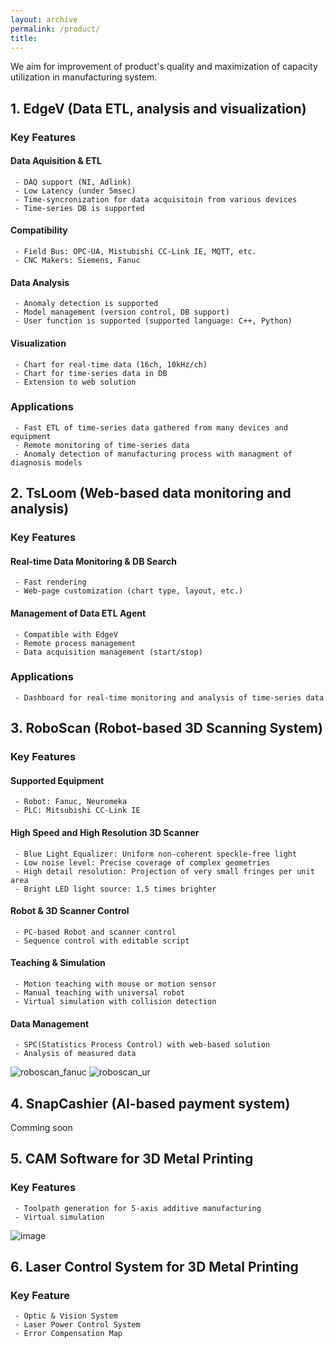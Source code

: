 ```yaml
---
layout: archive
permalink: /product/
title: 
---
```


We aim for improvement of product's quality and maximization of capacity utilization in manufacturing system.

## 1. EdgeV (Data ETL, analysis and visualization)

### Key Features
#### Data Aquisition & ETL
```
 - DAQ support (NI, Adlink)
 - Low Latency (under 5msec)
 - Time-syncronization for data acquisitoin from various devices
 - Time-series DB is supported
```
#### Compatibility
```
 - Field Bus: OPC-UA, Mistubishi CC-Link IE, MQTT, etc.
 - CNC Makers: Siemens, Fanuc
```
#### Data Analysis
```
 - Anomaly detection is supported
 - Model management (version control, DB support)
 - User function is supported (supported language: C++, Python)
```
#### Visualization
```
 - Chart for real-time data (16ch, 10kHz/ch)
 - Chart for time-series data in DB
 - Extension to web solution
```
### Applications
```
 - Fast ETL of time-series data gathered from many devices and equipment
 - Remote monitoring of time-series data
 - Anomaly detection of manufacturing process with managment of diagnosis models
```

## 2. TsLoom (Web-based data monitoring and analysis)
### Key Features
#### Real-time Data Monitoring & DB Search
```
 - Fast rendering
 - Web-page customization (chart type, layout, etc.)
```
#### Management of Data ETL Agent
```
 - Compatible with EdgeV
 - Remote process management
 - Data acquisition management (start/stop)
```
### Applications
```
 - Dashboard for real-time monitoring and analysis of time-series data
```

## 3. RoboScan (Robot-based 3D Scanning System)
### Key Features
#### Supported Equipment
```
 - Robot: Fanuc, Neuromeka
 - PLC: Mitsubishi CC-Link IE
```
#### High Speed and High Resolution 3D Scanner 
````
 - Blue Light Equalizer: Uniform non-coherent speckle-free light
 - Low noise level: Precise coverage of complex geometries
 - High detail resolution: Projection of very small fringes per unit area
 - Bright LED light source: 1.5 times brighter
````
#### Robot & 3D Scanner Control
```
 - PC-based Robot and scanner control
 - Sequence control with editable script
```
#### Teaching & Simulation
```
 - Motion teaching with mouse or motion sensor
 - Manual teaching with universal robot
 - Virtual simulation with collision detection
```
#### Data Management
```
 - SPC(Statistics Process Control) with web-based solution
 - Analysis of measured data
```
![roboscan_fanuc](https://user-images.githubusercontent.com/33934527/141403906-74fb72fb-d15c-476a-8b20-f845846be603.png)
![roboscan_ur](https://user-images.githubusercontent.com/33934527/141403900-e1f0988d-c0f7-4d9a-8c67-45d579989080.jpeg)

## 4. SnapCashier (AI-based payment system)
Comming soon

## 5. CAM Software for 3D Metal Printing
### Key Features
```
 - Toolpath generation for 5-axis additive manufacturing
 - Virtual simulation
```
![image](https://user-images.githubusercontent.com/44759045/94678230-2012ae80-0359-11eb-89e9-3b3b198e1107.png)

## 6. Laser Control System for 3D Metal Printing
### Key Feature
```
 - Optic & Vision System
 - Laser Power Control System
 - Error Compensation Map
```



